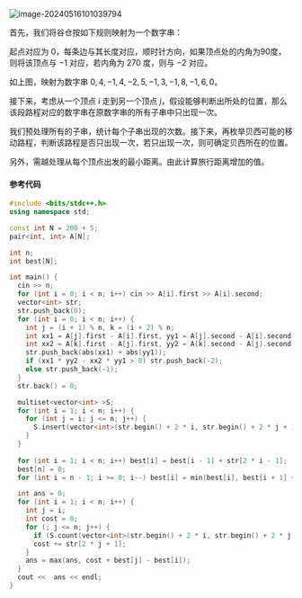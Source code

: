![image-20240516101039794](C:\Users\Lee\OneDrive\笔记\算法笔记\题解\assets\image-20240516101039794.png)

首先，我们将谷仓按如下规则映射为一个数字串：

起点对应为 0，每条边与其长度对应，顺时针方向，如果顶点处的内角为90度，则将该顶点与 $-1$ 对应，若内角为 $270$ 度，则与 $-2$ 对应。

如上图，映射为数字串 $0, 4, -1, 4, -2, 5, -1, 3, -1, 8, -1, 6, 0$。

接下来，考虑从一个顶点 $i$ 走到另一个顶点 $j$，假设能够判断出所处的位置，那么该段路程对应的数字串在原数字串的所有子串中只出现一次。

我们预处理所有的子串，统计每个子串出现的次数。接下来，再枚举贝西可能的移动路程，判断该路程是否只出现一次，若只出现一次，则可确定贝西所在的位置。

另外，需越处理从每个顶点出发的最小距离。由此计算旅行距离增加的值。

#### 参考代码

```c++
#include <bits/stdc++.h>
using namespace std;

const int N = 200 + 5;
pair<int, int> A[N];

int n;
int best[N];

int main() {
  cin >> n;
  for (int i = 0; i < n; i++) cin >> A[i].first >> A[i].second;
  vector<int> str;
  str.push_back(0);
  for (int i = 0; i < n; i++) {
    int j = (i + 1) % n, k = (i + 2) % n;
    int xx1 = A[j].first - A[i].first, yy1 = A[j].second - A[i].second;
    int xx2 = A[k].first - A[j].first, yy2 = A[k].second - A[j].second;
    str.push_back(abs(xx1) + abs(yy1));
    if (xx1 * yy2 - xx2 * yy1 > 0) str.push_back(-2);
    else str.push_back(-1);
  }
  str.back() = 0;

  multiset<vector<int> >S;
  for (int i = 1; i < n; i++) {
    for (int j = i; j <= n; j++) {
      S.insert(vector<int>(str.begin() + 2 * i, str.begin() + 2 * j + 1));
    }
  }
  
  for (int i = 1; i < n; i++) best[i] = best[i - 1] + str[2 * i - 1];
  best[n] = 0;
  for (int i = n - 1; i >= 0; i--) best[i] = min(best[i], best[i + 1] + str[2 * i + 1]);

  int ans = 0;
  for (int i = 1; i < n; i++) {
    int j = i;
    int cost = 0;
    for (; j <= n; j++) {
      if (S.count(vector<int>(str.begin() + 2 * i, str.begin() + 2 * j + 1)) == 1) break;
      cost += str[2 * j + 1];
    }
    ans = max(ans, cost + best[j] - best[i]);
  }
  cout <<  ans << endl;
}
```

